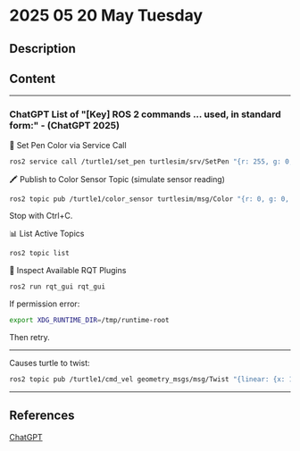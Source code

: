 # 2025 05 20 May Tuesday

## Description



## Content

____

### ChatGPT List of "[Key] ROS 2 commands ... used, in standard form:" - (ChatGPT 2025)

🐢 Set Pen Color via Service Call

```bash
ros2 service call /turtle1/set_pen turtlesim/srv/SetPen "{r: 255, g: 0, b: 0, width: 0, off: 0}"
```

🖍️ Publish to Color Sensor Topic (simulate sensor reading)

```bash
ros2 topic pub /turtle1/color_sensor turtlesim/msg/Color "{r: 0, g: 0, b: 255}"
```

Stop with Ctrl+C.

📊 List Active Topics

```bash
ros2 topic list
```

🧠 Inspect Available RQT Plugins

```bash
ros2 run rqt_gui rqt_gui
```

If permission error:

```bash
export XDG_RUNTIME_DIR=/tmp/runtime-root
```

Then retry.

____

Causes turtle to twist:

```bash
ros2 topic pub /turtle1/cmd_vel geometry_msgs/msg/Twist "{linear: {x: 1.0}, angular: {z: 0.5}}"
```

____

## References

[ChatGPT](https://chatgpt.com/)
